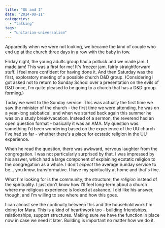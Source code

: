 ```yaml
---
title: "UU and I"
date: "2014-08-11"
categories: 
  - "talking"
tags: 
  - "unitarian-universalism"
---
```


Apparently when we were not looking, we became the kind of couple who end up at the church three days in a row with the baby in tow.

Friday night, the young adults group had a potluck and we made jam. I made jam! This was a first for me! It's freezer jam, fairly straightforward stuff. I feel more confident for having done it. And then Saturday was the first, exploratory meeting of a possible church D&D group. (Considering I got asked not to return to Sunday School over a presentation on the evils of D&D once, I'm quite pleased to be going to a church that has a D&D group forming.)

Today we went to the Sunday service. This was actually the first time we saw the minister of the church - the first time we were attending, he was on a year-long sabbatical, and when we started back again this summer he was on a study break/vacation. Instead of a sermon, the reverend had an open question format - basically it was an AMA. My question was something I'd been wondering based on the experience of the UU church I've had so far - whether there's a place for ecstatic religion in the UU experience.

When he read the question, there was awkward, nervous laughter from the congregation. I was not particularly surprised by that. I was impressed by his answer, which had a large component of explaining ecstatic religion to the congregation as a whole. I don't _expect_ the average Sunday service to be... you know, transformative. I have my spirituality at home and that's fine.

What I'm looking for is the community, the structure, the _religion_ instead of the spirituality. I just don't know how I'll feel long-term about a church where my religious experience is looked at askance. I did like his answer, though, and I'm willing to see where and how this goes.

I can almost see the continuity between this and the household work I'm doing for Mara. This is a kind of hearthwork too - building friendships, relationships, support structures. Making sure we have the function in place now in case we need it later. Building is important no matter how we do it.
